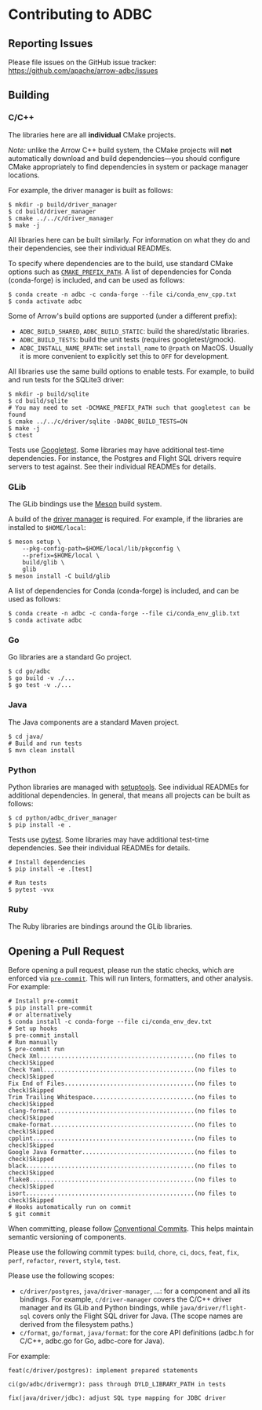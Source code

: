 <!---
  Licensed to the Apache Software Foundation (ASF) under one
  or more contributor license agreements.  See the NOTICE file
  distributed with this work for additional information
  regarding copyright ownership.  The ASF licenses this file
  to you under the Apache License, Version 2.0 (the
  "License"); you may not use this file except in compliance
  with the License.  You may obtain a copy of the License at

    http://www.apache.org/licenses/LICENSE-2.0

  Unless required by applicable law or agreed to in writing,
  software distributed under the License is distributed on an
  "AS IS" BASIS, WITHOUT WARRANTIES OR CONDITIONS OF ANY
  KIND, either express or implied.  See the License for the
  specific language governing permissions and limitations
  under the License.
-->

# Contributing to ADBC

## Reporting Issues

Please file issues on the GitHub issue tracker:
https://github.com/apache/arrow-adbc/issues

## Building

### C/C++

The libraries here are all **individual** CMake projects.

_Note:_ unlike the Arrow C++ build system, the CMake projects will
**not** automatically download and build dependencies—you should
configure CMake appropriately to find dependencies in system or
package manager locations.

For example, the driver manager is built as follows:

```shell
$ mkdir -p build/driver_manager
$ cd build/driver_manager
$ cmake ../../c/driver_manager
$ make -j
```

All libraries here can be built similarly.  For information on what
they do and their dependencies, see their individual READMEs.

To specify where dependencies are to the build, use standard CMake
options such as [`CMAKE_PREFIX_PATH`][cmake-prefix-path].  A list of
dependencies for Conda (conda-forge) is included, and can be used as
follows:

```shell
$ conda create -n adbc -c conda-forge --file ci/conda_env_cpp.txt
$ conda activate adbc
```

Some of Arrow's build options are supported (under a different prefix):

- `ADBC_BUILD_SHARED`, `ADBC_BUILD_STATIC`: build the shared/static libraries.
- `ADBC_BUILD_TESTS`: build the unit tests (requires googletest/gmock).
- `ADBC_INSTALL_NAME_RPATH`: set `install_name` to `@rpath` on MacOS.
  Usually it is more convenient to explicitly set this to `OFF` for
  development.

All libraries use the same build options to enable tests.
For example, to build and run tests for the SQLite3 driver:

```shell
$ mkdir -p build/sqlite
$ cd build/sqlite
# You may need to set -DCMAKE_PREFIX_PATH such that googletest can be found
$ cmake ../../c/driver/sqlite -DADBC_BUILD_TESTS=ON
$ make -j
$ ctest
```

Tests use [Googletest][gtest].  Some libraries may have additional
test-time dependencies.  For instance, the Postgres and Flight SQL
drivers require servers to test against.  See their individual READMEs
for details.

[cmake-prefix-path]: https://cmake.org/cmake/help/latest/variable/CMAKE_PREFIX_PATH.html
[gtest]: https://github.com/google/googletest/

### GLib

The GLib bindings use the [Meson][meson] build system.

A build of the [driver manager](./c/driver_manager/README.md) is
required.  For example, if the libraries are installed to
`$HOME/local`:

```shell
$ meson setup \
    --pkg-config-path=$HOME/local/lib/pkgconfig \
    --prefix=$HOME/local \
    build/glib \
    glib
$ meson install -C build/glib
```

A list of dependencies for Conda (conda-forge) is included, and can be
used as follows:

```shell
$ conda create -n adbc -c conda-forge --file ci/conda_env_glib.txt
$ conda activate adbc
```


[meson]: https://mesonbuild.com/

### Go

Go libraries are a standard Go project.

```shell
$ cd go/adbc
$ go build -v ./...
$ go test -v ./...
```

### Java

The Java components are a standard Maven project.

```shell
$ cd java/
# Build and run tests
$ mvn clean install
```

### Python

Python libraries are managed with [setuptools][setuptools].  See
individual READMEs for additional dependencies.  In general, that
means all projects can be built as follows:

```shell
$ cd python/adbc_driver_manager
$ pip install -e .
```

Tests use [pytest][pytest].  Some libraries may have additional
test-time dependencies.  See their individual READMEs for details.

```shell
# Install dependencies
$ pip install -e .[test]

# Run tests
$ pytest -vvx
```

[pytest]: https://docs.pytest.org/
[setuptools]: https://setuptools.pypa.io/en/latest/index.html

### Ruby

The Ruby libraries are bindings around the GLib libraries.

## Opening a Pull Request

Before opening a pull request, please run the static checks, which are
enforced via [`pre-commit`](https://pre-commit.com/).  This will run
linters, formatters, and other analysis.  For example:

```shell
# Install pre-commit
$ pip install pre-commit
# or alternatively
$ conda install -c conda-forge --file ci/conda_env_dev.txt
# Set up hooks
$ pre-commit install
# Run manually
$ pre-commit run
Check Xml............................................(no files to check)Skipped
Check Yaml...........................................(no files to check)Skipped
Fix End of Files.....................................(no files to check)Skipped
Trim Trailing Whitespace.............................(no files to check)Skipped
clang-format.........................................(no files to check)Skipped
cmake-format.........................................(no files to check)Skipped
cpplint..............................................(no files to check)Skipped
Google Java Formatter................................(no files to check)Skipped
black................................................(no files to check)Skipped
flake8...............................................(no files to check)Skipped
isort................................................(no files to check)Skipped
# Hooks automatically run on commit
$ git commit
```

When committing, please follow [Conventional
Commits][conventional-commits].  This helps maintain semantic
versioning of components.

Please use the following commit types: `build`, `chore`, `ci`, `docs`,
`feat`, `fix`, `perf`, `refactor`, `revert`, `style`, `test`.

Please use the following scopes:

- `c/driver/postgres`, `java/driver-manager`, …: for a component and
  all its bindings.  For example, `c/driver-manager` covers the C/C++
  driver manager and its GLib and Python bindings, while
  `java/driver/flight-sql` covers only the Flight SQL driver for Java.
  (The scope names are derived from the filesystem paths.)
- `c/format`, `go/format`, `java/format`: for the core API definitions
  (adbc.h for C/C++, adbc.go for Go, adbc-core for Java).

For example:

```
feat(c/driver/postgres): implement prepared statements

ci(go/adbc/drivermgr): pass through DYLD_LIBRARY_PATH in tests

fix(java/driver/jdbc): adjust SQL type mapping for JDBC driver
```

[conventional-commits]: https://www.conventionalcommits.org/en/v1.0.0/
